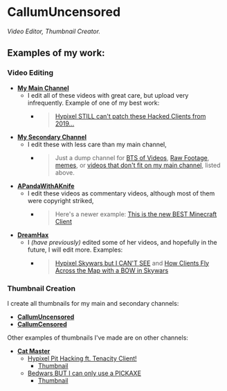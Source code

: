 # **CallumUncensored**
*Video Editor, Thumbnail Creator.*


## Examples of my work:

### Video Editing

* [**My Main Channel**](https://youtube.com/c/callumuncensored)
  - I edit all of these videos with great care, but upload very infrequently. Example of one of my best work:
    - > [Hypixel STILL can't patch these Hacked Clients from 2019...](https://www.youtube.com/watch?v=_m9pr8Cwiws)
* [**My Secondary Channel**](https://youtube.com/c/callumcensored)
  - I edit these with less care than my main channel, 
    - > Just a dump channel for [BTS of Videos](https://www.youtube.com/watch?v=ayFHbzXZync), [Raw Footage](https://www.youtube.com/watch?v=rconBC6XfGI), [memes](https://www.youtube.com/watch?v=AoZKYbV6GZ0), or [videos that don't fit on my main channel](https://www.youtube.com/watch?v=pOi5sFM6Rrc), listed above.
* [**APandaWithAKnife**](https://youtube.com/c/apandawithaknife)
  - I edit these videos as commentary videos, although most of them were copyright striked, 
    - > Here's a newer example: [This is the new BEST Minecraft Client](https://www.youtube.com/watch?v=8UUy-WZRoPk)
* [**DreamHax**](https://youtube.com/c/dreamhax)
  - I *(have previously)* edited some of her videos, and hopefully in the future, I will edit more. Examples:
    - > [Hypixel Skywars but I CAN'T SEE](https://www.youtube.com/watch?v=Ocy1QN1entQ) and [How Clients Fly Across the Map with a BOW in Skywars](https://www.youtube.com/watch?v=W2UNkFQu2FM)

### Thumbnail Creation

I create all thumbnails for my main and secondary channels: 
* [**CallumUncensored**](https://youtube.com/c/callumuncensored)
* [**CallumCensored**](https://youtube.com/c/callumcensored)

Other examples of thumbnails I've made are on other channels:
* [**Cat Master**](https://www.youtube.com/watch?v=NvRmVAT5AFU)
  *  [Hypixel Pit Hacking ft. Tenacity Client!](https://www.youtube.com/watch?v=NvRmVAT5AFU)
     *  [Thumbnail](https://img.youtube.com/vi/NvRmVAT5AFU/maxresdefault.jpg)
  *  [Bedwars BUT I can only use a PICKAXE](https://www.youtube.com/watch?v=BAyaiFQ5K3g)
     * [Thumbnail](https://img.youtube.com/vi/BAyaiFQ5K3g/maxresdefault.jpg)


